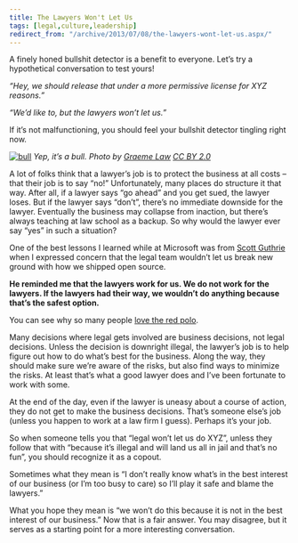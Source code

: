 ```yaml
---
title: The Lawyers Won't Let Us
tags: [legal,culture,leadership]
redirect_from: "/archive/2013/07/08/the-lawyers-wont-let-us.aspx/"
---
```


A finely honed bullshit detector is a benefit to everyone. Let’s try a
hypothetical conversation to test yours!

*“Hey, we should release that under a more permissive license for XYZ
reasons.”*

*“We’d like to, but the lawyers won’t let us.”*

If it’s not malfunctioning, you should feel your bullshit detector
tingling right now.

[![bull](https://haacked.com/assets/images/haacked_com/WindowsLiveWriter/TheLawyersWontLetUs_12EEC/bull_thumb.jpg "bull")](https://haacked.com/assets/images/haacked_com/WindowsLiveWriter/TheLawyersWontLetUs_12EEC/bull_2.jpg)
*Yep, it’s a bull. Photo by [Graeme
Law](http://www.flickr.com/photos/_____graeme/) [CC BY
2.0](http://creativecommons.org/licenses/by/2.0/)*

A lot of folks think that a lawyer’s job is to protect the business at
all costs – that their job is to say “no!” Unfortunately, many places do
structure it that way. After all, if a lawyer says “go ahead” and you
get sued, the lawyer loses. But if the lawyer says “don’t”, there’s no
immediate downside for the lawyer. Eventually the business may collapse
from inaction, but there’s always teaching at law school as a backup. So
why would the lawyer ever say “yes” in such a situation?

One of the best lessons I learned while at Microsoft was from [Scott
Guthrie](http://weblogs.asp.net/scottgu/ "Scott Guthrie's blog") when I
expressed concern that the legal team wouldn’t let us break new ground
with how we shipped open source.

**He reminded me that the lawyers work for us. We do not work for the
lawyers. If the lawyers had their way, we wouldn’t do anything because
that’s the safest option.**

You can see why so many people [love the red
polo](http://weblogs.asp.net/scottgu/archive/2009/12/06/my-presentations-in-europe-december-2009.aspx "Red Polo").

Many decisions where legal gets involved are business decisions, not
legal decisions. Unless the decision is downright illegal, the lawyer’s
job is to help figure out how to do what’s best for the business. Along
the way, they should make sure we’re aware of the risks, but also find
ways to minimize the risks. At least that’s what a good lawyer does and
I’ve been fortunate to work with some.

At the end of the day, even if the lawyer is uneasy about a course of
action, they do not get to make the business decisions. That’s someone
else’s job (unless you happen to work at a law firm I guess). Perhaps
it’s your job.

So when someone tells you that “legal won’t let us do XYZ”, unless they
follow that with “because it’s illegal and will land us all in jail and
that’s no fun”, you should recognize it as a copout.

Sometimes what they mean is “I don’t really know what’s in the best
interest of our business (or I’m too busy to care) so I’ll play it safe
and blame the lawyers.”

What you hope they mean is “we won’t do this because it is not in the
best interest of our business.” Now that is a fair answer. You may
disagree, but it serves as a starting point for a more interesting
conversation.

